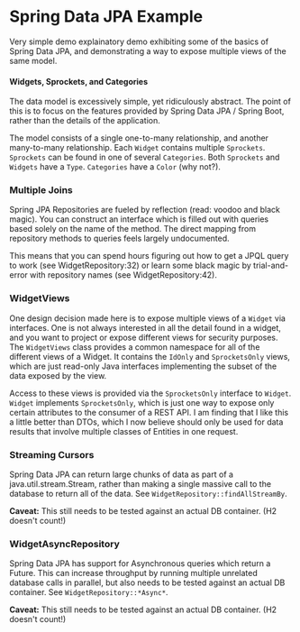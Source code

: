 # Spring Data JPA Example

Very simple demo explainatory demo exhibiting some of the basics of Spring Data JPA, and demonstrating a way to expose
multiple views of the same model.

#### Widgets, Sprockets, and Categories
The data model is excessively simple, yet ridiculously abstract. The point of this is to focus on the features provided by Spring Data
JPA / Spring Boot, rather than the details of the application.

The model consists of a single one-to-many relationship, and another many-to-many relationship. Each `Widget` contains multiple
`Sprockets`. `Sprockets` can be found in one of several `Categories`. Both `Sprockets` and `Widgets` have a `Type`. `Categories`
have a `Color` (why not?).

### Multiple Joins

Spring JPA Repositories are fueled by reflection (read: voodoo and black magic). You can construct an interface which is filled out
with queries based solely on the name of the method. The direct mapping from repository methods to queries feels largely undocumented.

This means that you can spend hours figuring out how to get a JPQL query to work (see WidgetRepository:32) or learn some black magic by
trial-and-error with repository names (see WidgetRepository:42).

### WidgetViews

One design decision made here is to expose multiple views of a `Widget` via interfaces. One is not always interested in
all the detail found in a widget, and you want to project or expose different views for security purposes. The `WidgetViews`
class provides a common namespace for all of the different views of a Widget. It contains the `IdOnly` and `SprocketsOnly`
views, which are just read-only Java interfaces implementing the subset of the data exposed by the view.

Access to these views is provided via the `SprocketsOnly` interface to `Widget`. `Widget` implements `SprocketsOnly`, 
which is just one way to expose only certain attributes to the consumer of a REST API. I am finding that I like this a
little better than DTOs, which I now believe should only be used for data results that involve multiple classes of Entities
in one request.

### Streaming Cursors

Spring Data JPA can return large chunks of data as part of a java.util.stream.Stream, rather than making a single 
massive call to the database to return all of the data. See `WidgetRepository::findAllStreamBy`. 

**Caveat:** This still needs to be tested against an actual DB container. (H2 doesn't count!)

### WidgetAsyncRepository

Spring Data JPA has support for Asynchronous queries which return a Future. This can increase throughput by running
multiple unrelated database calls in parallel, but also needs to be tested against an actual DB container. See `WidgetRepository::*Async*`.

**Caveat:** This still needs to be tested against an actual DB container. (H2 doesn't count!)

